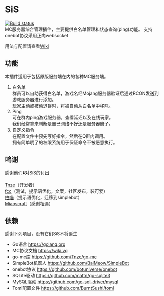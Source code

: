 # SiS
[![Build status](https://ci.appveyor.com/api/projects/status/5m4fip2k59kurfcn?svg=true)](https://ci.appveyor.com/project/Tnze/sis)  
MC服务器综合管理插件，主要提供白名单管理和状态查询(ping)功能。
支持onebot协议采用正向websocket

用法与配置请查看[Wiki](https://github.com/miaoscraft/SiS/wiki)

## 功能
本插件适用于包括原版服务端在内的各种MC服务端。
1. 白名单  
群员可以自助获得白名单，游戏名经Mojang服务器验证后通过RCON发送到游戏服务器进行添加。  
玩家主动或被动退群时，将被自动从白名单中移除。
2. Ping  
可在群内ping游戏服务器，查看延迟以及在线玩家。  
~~我们经常拿来判断是自己网络不好还是服务器崩了~~。
3. 自定义指令  
在配置文件中预先写好指令，然后在Q群内调用。  
拥有简单明了的权限系统用于保证命令不被恶意执行。

## 鸣谢
感谢他们⬇️对SiS的付出

[Tnze](https://github.com/Tnze)（开发者）  
[fcc](https://github.com/Amazefcc233)（测试，提示语优化，文案，社区发布，装可爱）  
[柏喵](https://github.com/MscBaiMeow)（提示语优化，迁移到simplebot）  
[Miaoscraft](https://miaoscraft.cn)（感谢相遇）  

## 依赖
感谢下列项目，没有它们SiS不将诞生

- Go语言 https://golang.org
- MC协议文档 https://wiki.vg
- go-mc库 https://github.com/Tnze/go-mc
- SimpleBot机器人 https://github.com/BaiMeow/SimpleBot
- onebot协议 https://github.com/botuniverse/onebot
- SQLite驱动 https://github.com/mattn/go-sqlite3
- MySQL驱动 https://github.com/go-sql-driver/mysql
- Toml配置文件 https://github.com/BurntSushi/toml